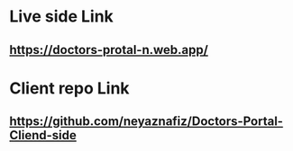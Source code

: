 # Live side Link 

## https://doctors-protal-n.web.app/

# Client repo Link 

## https://github.com/neyaznafiz/Doctors-Portal-Cliend-side
